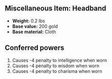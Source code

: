 ## Miscellaneous Item: Headband

- **Weight:** 0.2 lbs
- **Base value:** 200 gold
- **Base material:** Cloth

## Conferred powers

1. Causes -4 penalty to intelligence when worn
2. Causes -4 penalty to wisdom when worn
3. Causes -4 penalty to charisma when worn
